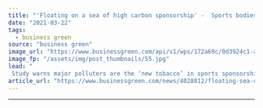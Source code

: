 ```yaml
---
title: "'Floating on a sea of high carbon sponsorship' -  Sports bodies urged to cut ties with polluting sectors"
date: "2021-03-22"
tags: 
  - business green
source: "business green"
image_url: "https://www.businessgreen.com/api/v1/wps/172a69c/0d3924c1-a934-4e1a-925e-6683da83425e/7/2705-arsenal-fc-emirates-stadium-185x114.jpg"
image_fp: "/assets/img/post_thumbnails/55.jpg"
lead: "
 Study warns major polluters are the ‘new tobacco’ in sports sponsorship, counting 250 deals between high-carbon industries and industry  ..."
article_url: "https://www.businessgreen.com/news/4028812/floating-sea-carbon-sponsorship-sports-bodies-urged-cut-ties-polluting-sectors"
---
```


---
